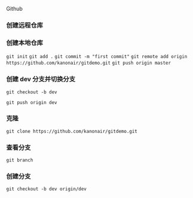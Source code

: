 Github

### 创建远程仓库

### 创建本地仓库

`git init`
`git add .`
`git commit -m "first commit"`
`git remote add origin https://github.com/kanonair/gitdemo.git`
`git push origin master`

### 创建 dev 分支并切换分支

`git checkout -b dev`

`git push origin dev`

### 克隆

`git clone https://github.com/kanonair/gitdemo.git`

### 查看分支

`git branch`

### 创建分支

`git checkout -b dev origin/dev`
